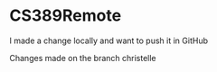 # CS389Remote

I made a change locally and want to push it in GitHub

Changes made on the branch christelle